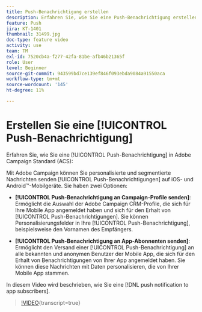 ```yaml
---
title: Push-Benachrichtigung erstellen
description: Erfahren Sie, wie Sie eine Push-Benachrichtigung erstellen.
feature: Push
jira: KT-1401
thumbnail: 31499.jpg
doc-type: feature video
activity: use
team: TM
exl-id: 7520cb4a-f277-42fa-81be-afb46b21365f
role: User
level: Beginner
source-git-commit: 943599bd7ce139ef846f093ebda9084a91550aca
workflow-type: tm+mt
source-wordcount: '145'
ht-degree: 11%

---
```


# Erstellen Sie eine [!UICONTROL Push-Benachrichtigung]

Erfahren Sie, wie Sie eine [!UICONTROL Push-Benachrichtigung] in Adobe Campaign Standard (ACS):

Mit Adobe Campaign können Sie personalisierte und segmentierte Nachrichten senden [!UICONTROL Push-Benachrichtigungen] auf iOS- und Android™-Mobilgeräte. Sie haben zwei Optionen:

* **[!UICONTROL Push-Benachrichtigung an Campaign-Profile senden]**: Ermöglicht die Auswahl der Adobe Campaign CRM-Profile, die sich für Ihre Mobile App angemeldet haben und sich für den Erhalt von [!UICONTROL Push-Benachrichtigungen]. Sie können Personalisierungsfelder in Ihre [!UICONTROL Push-Benachrichtigung], beispielsweise den Vornamen des Empfängers.

* **[!UICONTROL Push-Benachrichtigung an App-Abonnenten senden]**: Ermöglicht den Versand einer [!UICONTROL Push-Benachrichtigung] an alle bekannten und anonymen Benutzer der Mobile App, die sich für den Erhalt von Benachrichtigungen von Ihrer App angemeldet haben. Sie können diese Nachrichten mit Daten personalisieren, die von Ihrer Mobile App stammen.

In diesem Video wird beschrieben, wie Sie eine [!DNL push notification to app subscribers].

>[!VIDEO](https://video.tv.adobe.com/v/31499?learn=on){transcript=true}
